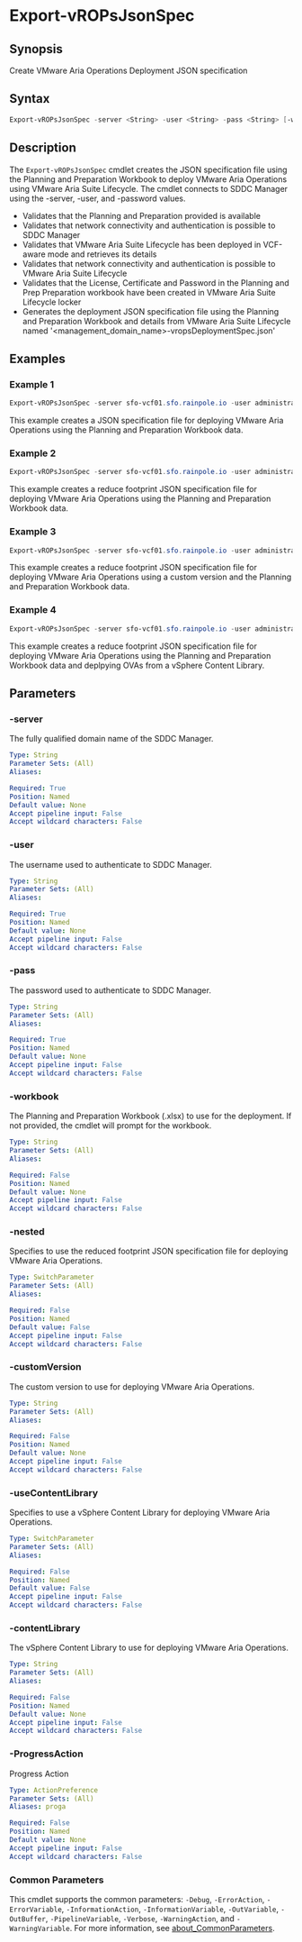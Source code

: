 # Export-vROPsJsonSpec

## Synopsis

Create VMware Aria Operations Deployment JSON specification

## Syntax

```powershell
Export-vROPsJsonSpec -server <String> -user <String> -pass <String> [-workbook <String>] [-nested] [-customVersion <String>] [-useContentLibrary] [-contentLibrary <String>] [-ProgressAction <ActionPreference>] [<CommonParameters>]
```

## Description

The `Export-vROPsJsonSpec` cmdlet creates the JSON specification file using the Planning and Preparation Workbook to deploy VMware Aria Operations using VMware Aria Suite Lifecycle. The cmdlet connects to SDDC Manager using the -server, -user, and -password values.

- Validates that the Planning and Preparation provided is available
- Validates that network connectivity and authentication is possible to SDDC Manager
- Validates that VMware Aria Suite Lifecycle has been deployed in VCF-aware mode and retrieves its details
- Validates that network connectivity and authentication is possible to VMware Aria Suite Lifecycle
- Validates that the License, Certificate and Password in the Planning and Prep Preparation workbook have been
created in VMware Aria Suite Lifecycle locker
- Generates the deployment JSON specification file using the Planning and Preparation Workbook and details
from VMware Aria Suite Lifecycle named '\<management_domain_name\>-vropsDeploymentSpec.json'

## Examples

### Example 1

```powershell
Export-vROPsJsonSpec -server sfo-vcf01.sfo.rainpole.io -user administrator@vsphere.local -pass VMw@re1! -workbook .\pnp-workbook.xlsx
```

This example creates a JSON specification file for deploying VMware Aria Operations using the Planning and Preparation Workbook data.

### Example 2

```powershell
Export-vROPsJsonSpec -server sfo-vcf01.sfo.rainpole.io -user administrator@vsphere.local -pass VMw@re1! -workbook .\pnp-workbook.xlsx -nested
```

This example creates a reduce footprint JSON specification file for deploying VMware Aria Operations using the Planning and Preparation Workbook data.

### Example 3

```powershell
Export-vROPsJsonSpec -server sfo-vcf01.sfo.rainpole.io -user administrator@vsphere.local -pass VMw@re1! -workbook .\pnp-workbook.xlsx -customVersion 8.10.0
```

This example creates a reduce footprint JSON specification file for deploying VMware Aria Operations using a custom version and the Planning and Preparation Workbook data.

### Example 4

```powershell
Export-vROPsJsonSpec -server sfo-vcf01.sfo.rainpole.io -user administrator@vsphere.local -pass VMw@re1! -workbook .\pnp-workbook.xlsx -useContentLibrary -contentLibrary Operations
```

This example creates a reduce footprint JSON specification file for deploying VMware Aria Operations using the Planning and Preparation Workbook data and deplpying OVAs from a vSphere Content Library.

## Parameters

### -server

The fully qualified domain name of the SDDC Manager.

```yaml
Type: String
Parameter Sets: (All)
Aliases:

Required: True
Position: Named
Default value: None
Accept pipeline input: False
Accept wildcard characters: False
```

### -user

The username used to authenticate to SDDC Manager.

```yaml
Type: String
Parameter Sets: (All)
Aliases:

Required: True
Position: Named
Default value: None
Accept pipeline input: False
Accept wildcard characters: False
```

### -pass

The password used to authenticate to SDDC Manager.

```yaml
Type: String
Parameter Sets: (All)
Aliases:

Required: True
Position: Named
Default value: None
Accept pipeline input: False
Accept wildcard characters: False
```

### -workbook

The Planning and Preparation Workbook (.xlsx) to use for the deployment.
If not provided, the cmdlet will prompt for the workbook.

```yaml
Type: String
Parameter Sets: (All)
Aliases:

Required: False
Position: Named
Default value: None
Accept pipeline input: False
Accept wildcard characters: False
```

### -nested

Specifies to use the reduced footprint JSON specification file for deploying VMware Aria Operations.

```yaml
Type: SwitchParameter
Parameter Sets: (All)
Aliases:

Required: False
Position: Named
Default value: False
Accept pipeline input: False
Accept wildcard characters: False
```

### -customVersion

The custom version to use for deploying VMware Aria Operations.

```yaml
Type: String
Parameter Sets: (All)
Aliases:

Required: False
Position: Named
Default value: None
Accept pipeline input: False
Accept wildcard characters: False
```

### -useContentLibrary

Specifies to use a vSphere Content Library for deploying VMware Aria Operations.

```yaml
Type: SwitchParameter
Parameter Sets: (All)
Aliases:

Required: False
Position: Named
Default value: False
Accept pipeline input: False
Accept wildcard characters: False
```

### -contentLibrary

The vSphere Content Library to use for deploying VMware Aria Operations.

```yaml
Type: String
Parameter Sets: (All)
Aliases:

Required: False
Position: Named
Default value: None
Accept pipeline input: False
Accept wildcard characters: False
```

### -ProgressAction

Progress Action

```yaml
Type: ActionPreference
Parameter Sets: (All)
Aliases: proga

Required: False
Position: Named
Default value: None
Accept pipeline input: False
Accept wildcard characters: False
```

### Common Parameters

This cmdlet supports the common parameters: `-Debug`, `-ErrorAction`, `-ErrorVariable`, `-InformationAction`, `-InformationVariable`, `-OutVariable`, `-OutBuffer`, `-PipelineVariable`, `-Verbose`, `-WarningAction`, and `-WarningVariable`. For more information, see [about_CommonParameters](http://go.microsoft.com/fwlink/?LinkID=113216).
